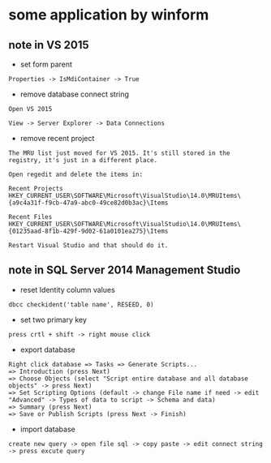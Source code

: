 # some application by winform

## note in VS 2015

* set form parent
```
Properties -> IsMdiContainer -> True
```

* remove database connect string
```
Open VS 2015

View -> Server Explorer -> Data Connections
```

* remove recent project

```
The MRU list just moved for VS 2015. It's still stored in the registry, it's just in a different place.

Open regedit and delete the items in:

Recent Projects
HKEY_CURRENT_USER\SOFTWARE\Microsoft\VisualStudio\14.0\MRUItems\{a9c4a31f-f9cb-47a9-abc0-49ce82d0b3ac}\Items

Recent Files
HKEY_CURRENT_USER\SOFTWARE\Microsoft\VisualStudio\14.0\MRUItems\{01235aad-8f1b-429f-9d02-61a0101ea275}\Items

Restart Visual Studio and that should do it.
```

## note in SQL Server 2014 Management Studio

* reset Identity column values
```
dbcc checkident('table name', RESEED, 0)
```

* set two primary key
```
press crtl + shift -> right mouse click
```

* export database
```
Right click database => Tasks => Generate Scripts... 
=> Introduction (press Next)
=> Choose Objects (select "Script entire database and all database objects" -> press Next)
=> Set Scripting Options (default -> change File name if need -> edit "Advanced" -> Types of data to script -> Schema and data)
=> Summary (press Next)
=> Save or Publish Scripts (press Next -> Finish)
```

* import database
```
create new query -> open file sql -> copy paste -> edit connect string -> press excute query
